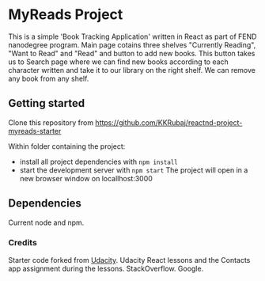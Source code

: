 # MyReads Project

This is a simple 'Book Tracking Application' written in React as part of FEND nanodegree program. Main page cotains three shelves "Currently Reading", "Want to Read" and "Read" and button to add new books. This button takes us to Search page where we can find new books according to each character written and take it to our library on the right shelf. We can remove any book from any shelf.


## Getting started

Clone this repository from https://github.com/KKRubaj/reactnd-project-myreads-starter

Within folder containing the project:

* install all project dependencies with `npm install`
* start the development server with `npm start`
The project will open in a new browser window on locallhost:3000

## Dependencies

Current node and npm.

### Credits

Starter code forked from [Udacity](https://github.com/udacity/reactnd-project-myreads-starter).
Udacity React lessons and the Contacts app assignment during the lessons.
StackOverflow.
Google.
